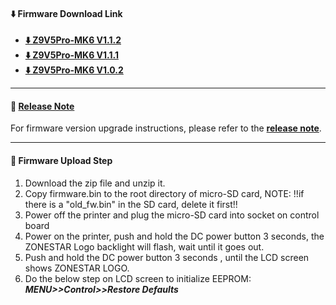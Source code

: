 #### :arrow_down: Firmware Download Link
- **[:arrow_down: Z9V5Pro-MK6 V1.1.2](./Z9V5ProMK6_V1_1_2.zip)**
- **[:arrow_down: Z9V5Pro-MK6 V1.1.1](./Z9V5ProMK6_V1_1_1.zip)**
- **[:arrow_down: Z9V5Pro-MK6 V1.0.2](./Z9V5ProMK6_V1_0_2.zip)**

----
#### :blue_book: [Release Note](../releasenote.md)   
For firmware version upgrade instructions, please refer to the [**release note**](../releasenote.md).

----
#### :wrench: Firmware Upload Step 
1. Download the zip file and unzip it.
2. Copy firmware.bin to the root directory of micro-SD card, 
NOTE: !!if there is a "old_fw.bin" in the SD card, delete it first!!
3. Power off the printer and plug the micro-SD card into socket on control board
4. Power on the printer, push and hold the DC power button 3 seconds, the ZONESTAR Logo backlight will flash, wait until it goes out.
5. Push and hold the DC power button 3 seconds , until the LCD screen shows ZONESTAR LOGO.
6. Do the below step on LCD screen to initialize EEPROM: ***MENU>>Control>>Restore Defaults***
